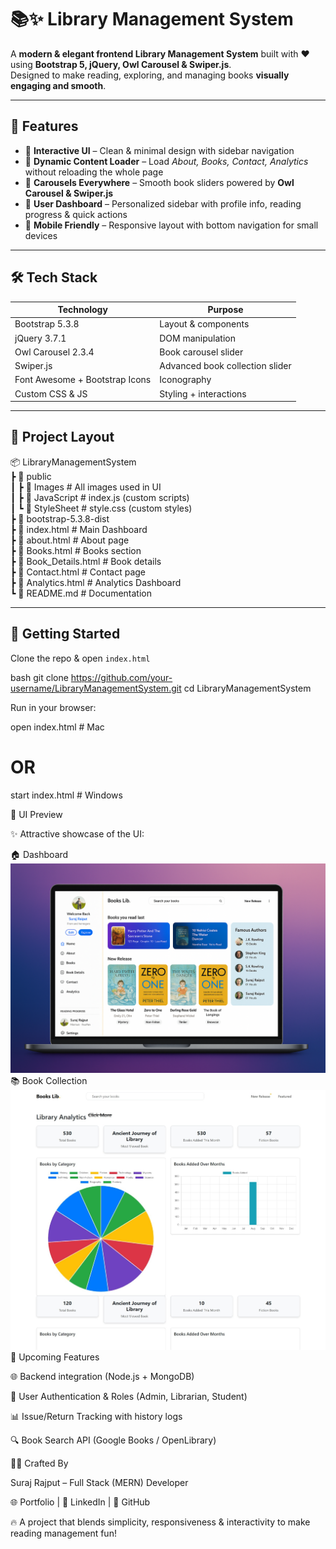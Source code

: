 # 📚✨ Library Management System

A **modern & elegant frontend Library Management System** built with ❤️ using **Bootstrap 5, jQuery, Owl Carousel & Swiper.js**.  
Designed to make reading, exploring, and managing books **visually engaging and smooth**.

---

## 🌟 Features

- 🔹 **Interactive UI** – Clean & minimal design with sidebar navigation
- 🔹 **Dynamic Content Loader** – Load _About, Books, Contact, Analytics_ without reloading the whole page
- 🔹 **Carousels Everywhere** – Smooth book sliders powered by **Owl Carousel & Swiper.js**
- 🔹 **User Dashboard** – Personalized sidebar with profile info, reading progress & quick actions
- 🔹 **Mobile Friendly** – Responsive layout with bottom navigation for small devices

---

## 🛠️ Tech Stack

| Technology                     | Purpose                         |
| ------------------------------ | ------------------------------- |
| Bootstrap 5.3.8                | Layout & components             |
| jQuery 3.7.1                   | DOM manipulation                |
| Owl Carousel 2.3.4             | Book carousel slider            |
| Swiper.js                      | Advanced book collection slider |
| Font Awesome + Bootstrap Icons | Iconography                     |
| Custom CSS & JS                | Styling + interactions          |

---

## 📂 Project Layout

📦 LibraryManagementSystem <br/>
┣ 📂 public <br/>
┃ ┣ 📂 Images # All images used in UI <br/>
┃ ┣ 📂 JavaScript # index.js (custom scripts) <br/>
┃ ┗ 📂 StyleSheet # style.css (custom styles)<br/>
┣ 📂 bootstrap-5.3.8-dist <br/>
┣ 📜 index.html # Main Dashboard <br/>
┣ 📜 about.html # About page <br/>
┣ 📜 Books.html # Books section <br/>
┣ 📜 Book_Details.html # Book details <br/>
┣ 📜 Contact.html # Contact page <br/>
┣ 📜 Analytics.html # Analytics Dashboard <br/>
┗ 📜 README.md # Documentation <br/>

---

## 🚀 Getting Started

Clone the repo & open `index.html`

bash
git clone https://github.com/your-username/LibraryManagementSystem.git
cd LibraryManagementSystem

Run in your browser:

open index.html # Mac

# OR

start index.html # Windows

🎨 UI Preview

✨ Attractive showcase of the UI:

🏠 Dashboard
<img src="https://raw.githubusercontent.com/Suriya2023/Books_Library_Morden_UI/main/public/Images/ss.png" width="700"/> <br/>
📚 Book Collection<br/>
<img src="https://raw.githubusercontent.com/Suriya2023/Books_Library_Morden_UI/main/public/Images/gf.jpeg" width="700"/> <br/>
🔮 Upcoming Features

🌐 Backend integration (Node.js + MongoDB)

🔑 User Authentication & Roles (Admin, Librarian, Student)

📊 Issue/Return Tracking with history logs

🔍 Book Search API (Google Books / OpenLibrary)

👨‍💻 Crafted By

Suraj Rajput – Full Stack (MERN) Developer

🌐 Portfolio
| 💼 LinkedIn
| 🐙 GitHub

🔥 A project that blends simplicity, responsiveness & interactivity to make reading management fun!
